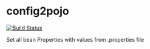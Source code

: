 # config2pojo
[![Build Status](https://travis-ci.org/Turreta/config2pojo.svg?branch=master)](https://travis-ci.org/Turreta/config2pojo)

Set all bean Properties with values from .properties file
